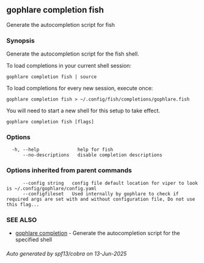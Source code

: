 ## gophlare completion fish

Generate the autocompletion script for fish

### Synopsis

Generate the autocompletion script for the fish shell.

To load completions in your current shell session:

	gophlare completion fish | source

To load completions for every new session, execute once:

	gophlare completion fish > ~/.config/fish/completions/gophlare.fish

You will need to start a new shell for this setup to take effect.


```
gophlare completion fish [flags]
```

### Options

```
  -h, --help              help for fish
      --no-descriptions   disable completion descriptions
```

### Options inherited from parent commands

```
      --config string   config file default location for viper to look is ~/.config/gophlare/config.yaml
      --configfileset   Used internally by gophlare to check if required args are set with and without configuration file, Do not use this flag...
```

### SEE ALSO

* [gophlare completion](gophlare_completion.md)	 - Generate the autocompletion script for the specified shell

###### Auto generated by spf13/cobra on 13-Jun-2025
